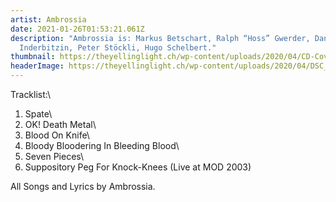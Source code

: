 ```yaml
---
artist: Ambrossia
date: 2021-01-26T01:53:21.061Z
description: "Ambrossia is: Markus Betschart, Ralph “Hoss” Gwerder, Daniel
  Inderbitzin, Peter Stöckli, Hugo Schelbert."
thumbnail: https://theyellinglight.ch/wp-content/uploads/2020/04/CD-Cover-2500x2500-1-1148x574.jpg
headerImage: https://theyellinglight.ch/wp-content/uploads/2020/04/DSC_8149-1-1024x615.jpg
---
```

Tracklist:\
1. Spate\
2. OK! Death Metal\
3. Blood On Knife\
4. Bloody Bloodering In Bleeding Blood\
5. Seven Pieces\
6. Suppository Peg For Knock-Knees (Live at MOD 2003) 

All Songs and Lyrics by Ambrossia.